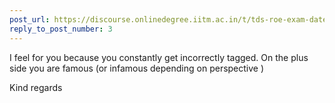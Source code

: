 ```yaml
---
post_url: https://discourse.onlinedegree.iitm.ac.in/t/tds-roe-exam-date-shift/168458/4
reply_to_post_number: 3
---
```

I feel for you because you constantly get incorrectly tagged. On the plus side you are famous (or infamous depending on perspective  )

Kind regards